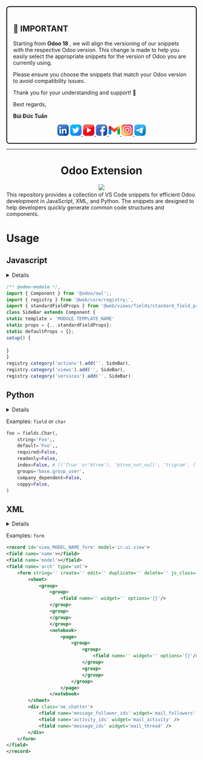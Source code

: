 <div style="border: 2px solid #000; padding: 16px; border-radius: 8px;">

## 📢 **IMPORTANT**

Starting from <b>Odoo 18</b> , we will align the versioning of our snippets with the respective Odoo version.
This change is made to help you easily select the appropriate snippets for the version of Odoo you are currently
using.

Please ensure you choose the snippets that match your Odoo version to avoid compatibility issues.

Thank you for your understanding and support! 🙌

Best regards,

<b>Bùi Đức Tuấn</b>

<div align="center">
    <a href="https://www.linkedin.com/in/buiductuan-dev">
        <img src="./assets/images/linkedin.png"
            width="30" height="30" /></a>
    <a href="#">
        <img src="./assets/images/twitter.png"
            width="30" height="30" alt="twitter logo" />
    </a>
    <a href="https://www.youtube.com/@TimOdooDeveloper">
        <img src="./assets/images/youtube.png"
            width="30" height="30" alt="youtube logo" />
    </a>
    <a href="https://www.facebook.com/buiductuan.dev">
        <img src="./assets//images/facebook.png"
            width="30" height="30" alt="facebook logo" />
    </a>
    <a href="mailto:buiductuan.dev@gmail.com">
        <img src="./assets/images/gmail.png"
            width="30" height="30" alt="gmail logo" />
    </a>
    <a href="https://www.instagram.com/buiductuan.dev/">
        <img src="./assets/images/instagram.png"
            width="30" height="30" alt="instagram logo" />
    </a>
     <a href="https://t.me/buiductuan12081995">
        <img src="./assets/images/telegram.png"
            width="30" height="30" alt="instagram logo" />
    </a>
</div>
</div>

---

###

<div align="center">
<h1>Odoo Extension</h1>
  <img height="200" src="https://media3.giphy.com/media/v1.Y2lkPTc5MGI3NjExZnVybDl3bDVwZDV6bGk0MG01bWlkZThtZ3dyMGVubnM4amhmc3d0bCZlcD12MV9pbnRlcm5hbF9naWZfYnlfaWQmY3Q9cw/MF7oH80ZFs2RF1OqLz/giphy.gif"  />
</div>
This repository provides a collection of VS Code snippets for efficient Odoo development in JavaScript, XML, and Python. The snippets are designed to help developers quickly generate common code structures and components.

# Usage

## Javascript

<details>

| Prefix                | Description    |
| --------------------- | -------------- |
| `console` or `log`    | Console log.   |
| `function`            | Function.      |
| `function` or `arrow` | Arow Function. |

---

| Prefix `import` or `from` | Description                                                                    |
| ------------------------- | ------------------------------------------------------------------------------ |
| `console` or `log`        | Console log.                                                                   |
| `function`                | Function declaration in JavaScript.                                            |
| `arrow` or `function`     | Arrow function syntax in JavaScript.                                           |
| `import` or `from`        | Import statements for modules in JavaScript.                                   |
| `template`                | Creates templates for OWL components in Odoo.                                  |
| `component`               | Imports OWL component in Odoo for development.                                 |
| `will`                    | Imports OWL component lifecycle methods.                                       |
| `registry`                | Imports the OWL registry for managing components.                              |
| `translate`               | Imports the translation function in OWL for localization.                      |
| `memoize`                 | Imports the memoization function for optimized calculations.                   |
| `browser`                 | Imports the OWL browser utility for web interactions.                          |
| `lifecyle-hooks`          | Imports lifecycle hooks for OWL components (e.g., `onWillStart`, `onMounted`). |
| `other-hooks`             | Imports other utility hooks from OWL (e.g., `useState`, `useEffect`).          |
| `onWillStart`             | `onWillStart` hook for asynchronous setup in OWL.                              |
| `onWillRender`            | `onWillRender` hook for actions before rendering in OWL.                       |
| `onRendered`              | `onRendered` hook for actions after rendering in OWL.                          |
| `onMounted`               | `onMounted` hook for actions after mounting a component in OWL.                |
| `onWillUpdateProps`       | `onWillUpdateProps` hook for updating component props in OWL.                  |
| `onWillPatch`             | `onWillPatch` hook for actions before DOM patching in OWL.                     |
| `onPatched`               | `onPatched` hook for actions after DOM patching in OWL.                        |
| `onWillUnmount`           | `onWillUnmount` hook for cleanup before component unmount in OWL.              |
| `onWillDestroy`           | `onWillDestroy` hook for cleanup before component destruction in OWL.          |
| `onError`                 | `onError` hook for handling errors in OWL.                                     |
| `manifest`                | Creates Odoo manifest file for module definition.                              |
| `init`                    | Creates the `__init__.py` for module initialization in Odoo.                   |
| `class` or `model`        | Odoo model class template for defining models.                                 |
| `create` or `def`         | Creates ORM functions in Odoo models.                                          |
| `depends`                 | Adds the `depends` decorator for model dependencies in Odoo.                   |
| `onchange`                | Adds the `@onchange` decorator for fields in Odoo models.                      |
| `field` or `char`         | Creates `Char` field in Odoo models.                                           |
| `form` or `view`          | Defines views like form, tree, kanban, etc., in Odoo XML.                      |
| `action`                  | Creates actions such as window, client, or server actions in Odoo XML.         |

</details>

```javascript
/** @odoo-module */,
import { Component } from '@odoo/owl';,
import { registry } from '@web/core/registry;',
import { standardFieldProps } from '@web/views/fields/standard_field_props';
class SideBar extends Component {
static template = 'MODULE.TEMPLATE_NAME'
static props = {...standardFieldProps};
static defaultProps = {};
setup() {

}
}
registry.category('actions').add('', SideBar),
registry.category('views').add('', SideBar),
registry.category('services').add('', SideBar)
```

## Python

<details>

| Prefix             | Description                       |
| ------------------ | --------------------------------- |
| `manifest`         | Odoo import manifest content      |
| `init`             | Odoo import manifest content.     |
| `class` or `model` | Odoo import model class template. |
| `create` or `def`  | ORM Function.                     |
| `depends`          | Depends Decoration.               |
| `onchange`         | Onchange Decoration.              |
| `field` or `char`  | Char field.                       |

</details>

Examples: `field` or `char`

```python
foo = fields.Char(,
    string='Foo',,
    default='Foo',,
    required=False,
    readonly=False,
    index=False, # [('True' or'btree'), 'btree_not_null', 'trigram', ('None' or 'False')],
    groups='base.group_user',
    company_dependent=False,
    coppy=False,
)
```

## XML

<details>

| Prefix                  | Description                                      |
| ----------------------- | ------------------------------------------------ |
| `form` or `view`        | Odoo import view ['form','tree','kanban',...]    |
| `action`                | Odoo import action ['window','client', 'server'] |
| `.....................` | ....................                             |

</details>

Examples: `form`

```xml
<record id='view_MODEL_NAME_form' model='ir.ui.view'>
<field name='name'></field>
<field name='model'></field>
<field name='arch' type='xml'>
    <form string='' create='' edit='' duplicate='' delete='' js_class='' disable_autofocus='1' banner_route='/module/banner'>
        <sheet>
            <group>
                <group>
                    <field name='' widget='' options='{}'/>
                </group>
                <group>
                </group>
                </group>
                <notebook>
                    <page>
                        <group>
                            <group>
                                <field name='' widget='' options='{}'/>
                            </group>
                            <group>
                            </group>
                        </group>
                    </page>
                </notebook>
        </sheet>
        <div class='oe_chatter'>
            <field name='message_follower_ids' widget='mail_followers' />
            <field name='activity_ids' widget='mail_activity' />
            <field name='message_ids' widget='mail_thread' />
        </div>
    </form>
</field>
</record>
```
